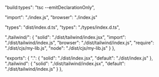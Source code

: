 "build:types": "tsc --emitDeclarationOnly",

"import": "./index.js",
"browser": "./index.js"

"types": "dist/index.d.ts",
"types": "./types/index.d.ts",

"./tailwind/": {
      "solid": "./dist/tailwind/index.jsx",
      "import": "./dist/tailwind/index.js",
      "browser": "./dist/tailwind/index.js",
      "require": "./dist/cjs/my-lib.js",
      "node": "./dist/cjs/my-lib.js"
    }
},

"exports": {
".": {
"solid": "./dist/index.jsx",
"default": "./dist/index.js"
},
"./tailwind":  {
"solid": "./dist/tailwind/index.jsx",
"default": "./dist/tailwind/index.js"
}
},